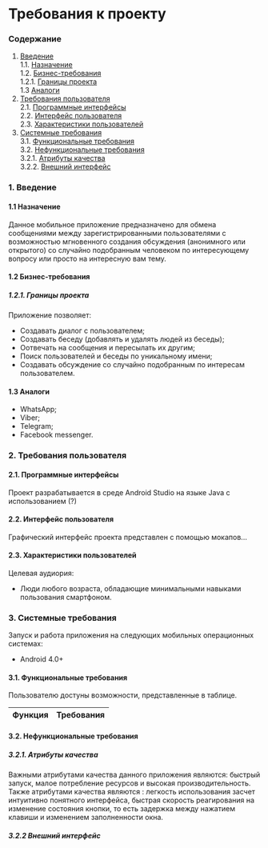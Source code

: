 
# Требования к проекту
### Содержание
1. [Введение](#1) <br>
  1.1. [Назначение](#1.1) <br>
  1.2. [Бизнес-требования](#1.2) <br>
      1.2.1. [Границы проекта](#1.2.1) <br>
  1.3 [Аналоги](#1.3) <br>
2. [Требования пользователя](#2) <br>
  2.1. [Программные интерфейсы](#2.1) <br>
  2.2. [Интерфейс пользователя](#2.2) <br>
  2.3. [Характеристики пользователей](#2.3) <br>
3. [Системные требования](#3.) <br>
  3.1. [Функциональные требования](#3.1) <br>
  3.2. [Нефункциональные требования](#3.2) <br>
     3.2.1. [Атрибуты качества](#3.2.1) <br>
     3.2.2. [Внешний интерфейс](#3.2.2) <br>
  
### 1. Введение <a name="1"></a>
#### 1.1 Назначение <a name="1.1"></a>
Данное мобильное приложение предназначено для обмена сообщениями между зарегистрированными пользователями с возможностью мгновенного создания обсуждения (анонимного или открытого) со случайно подобранным человеком по интересующему вопросу или просто на интересную вам тему.
#### 1.2 Бизнес-требования <a name="1.2"></a>
##### 1.2.1. Границы проекта <a name="1.2.1"></a>
Приложение позволяет:
  * Создавать диалог с пользователем;
  * Создавать беседу (добавлять и удалять людей из беседы);
  * Оотвечать на сообщения и пересылать их другим;
  * Поиск пользователей и беседы по уникальному имени;
  * Создавать обсуждение со случайно подобранным по интересам пользователем.
#### 1.3 Аналоги <a name="1.3"></a>
  * WhatsApp;
  * Viber;
  * Telegram;
  * Facebook messenger.
### 2. Требования пользователя <a name="2"></a>
#### 2.1. Программные интерфейсы <a name="2.1"></a>
Проект разрабатывается в среде Android Studio на языке Java с использованием (?)
#### 2.2. Интерфейс пользователя <a name="2.2"></a>
Графический интерфейс проекта представлен с помощью мокапов...
#### 2.3. Характеристики пользователей <a name="2.3"></a>
Целевая аудиория:
  * Люди любого возраста, обладающие минимальными навыками пользования смартфоном.
### 3. Системные требования <a name="3"></a>
Запуск и работа приложения на следующих мобильных операционных системах:
  * Android 4.0+
#### 3.1. Функциональные требования <a name="3.1"></a>
Пользователю достуны возможности, представленные в таблице.

Функция | Требования
--- | ---

#### 3.2. Нефункциональные требования <a name="3.2"></a>
  ##### 3.2.1. Атрибуты качества <a name="3.2.1"></a>
Важными атрибутами качества данного приложения являются: быстрый запуск, малое потребление ресурсов и высокая производительность. <br/>
Также атрибутами качества являются : легкость использования засчет интуитивно понятного интерфейса, быстрая скорость реагирования на изменение состояния кнопки, то есть задержка между нажатием клавиши и изменением заполненности окна.
  ##### 3.2.2 Внешний интерфейс <a name="3.2.2"></a>

